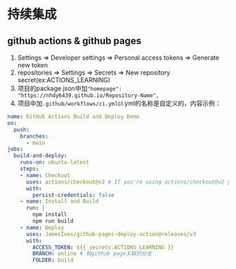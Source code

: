# 持续集成

## github actions & github pages

1. Settings => Developer settings => Personal access tokens => Generate new token
2. repositories => Settings => Secrets => New repository secret(ex:ACTIONS_LEARNING)
3. 项目的package.json中加`"homepage": "https://nhdy6439.github.io/Repository-Name",`
4. 项目中加`.github/workflows/ci.yml`ci.yml的名称是自定义的，内容示例：
```yml
name: GitHub Actions Build and Deploy Demo
on:
  push:
    branches:
      - main
jobs:
  build-and-deploy:
    runs-on: ubuntu-latest
    steps:
    - name: Checkout
      uses: actions/checkout@v2 # If you're using actions/checkout@v2 you must set persist-credentials to false in most cases for the deployment to work correctly.
      with:
        persist-credentials: false
    - name: Install and Build
      run: |
        npm install
        npm run build
    - name: Deploy
      uses: JamesIves/github-pages-deploy-action@releases/v3
      with:
        ACCESS_TOKEN: ${{ secrets.ACTIONS_LEARNING }}
        BRANCH: online # 和github page关联的分支
        FOLDER: build
```